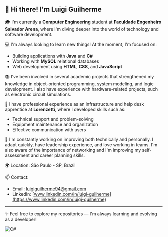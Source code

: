 ## 👋 Hi there! I'm Luigi Guilherme

🎓 I'm currently a **Computer Engineering** student at **Faculdade Engenheiro Salvador Arena**, where I'm diving deeper into the world of technology and software development.

💻 I'm always looking to learn new things! At the moment, I'm focused on:
- Building applications with **Java** and **C#**
- Working with **MySQL** relational databases
- Web development using **HTML**, **CSS**, and **JavaScript**

📚 I've been involved in several academic projects that strengthened my knowledge in object-oriented programming, system modeling, and logic development. I also have experience with hardware-related projects, such as electronic circuit simulations.

💼 I have professional experience as an infrastructure and help desk apprentice at **Lorenzetti**, where I developed skills such as:
- Technical support and problem-solving
- Equipment maintenance and organization
- Effective communication with users

🧠 I'm constantly working on improving both technically and personally. I adapt quickly, have leadership experience, and love working in teams. I'm also aware of the importance of networking and I'm improving my self-assessment and career planning skills.

🌍 Location: São Paulo - SP, Brazil

📫 Contact:
- Email: luigiguilherme94@gmail.com  
- LinkedIn: [www.linkedin.com/in/luigi-guilherme](https://www.linkedin.com/in/luigi-guilherme)

---

✨ Feel free to explore my repositories — I'm always learning and evolving as a developer!

![C#](https://img.shields.io/badge/C%23-239120?style=for-the-badge&logo=c-sharp&logoColor=white)
